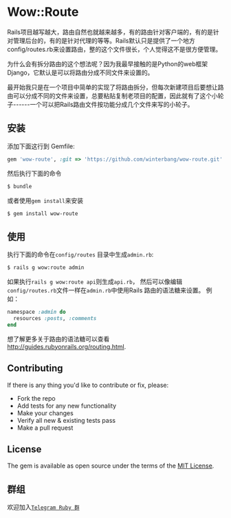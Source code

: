 # Wow::Route

Rails项目越写越大，路由自然也就越来越多，有的路由针对客户端的，有的是针对管理后台的，有的是针对代理的等等。Rails默认只是提供了一个地方config/routes.rb来设置路由，整的这个文件很长，个人觉得这不是很方便管理。

为什么会有拆分路由的这个想法呢？因为我最早接触的是Python的web框架Django，它默认是可以将路由分成不同文件来设置的。

最开始我只是在一个项目中简单的实现了将路由拆分，但每次新建项目后要想让路由可以分成不同的文件来设置，总要粘贴复制老项目的配置，因此就有了这个小轮子------一个可以把Rails路由文件按功能分成几个文件来写的小轮子。

## 安装
添加下面这行到 Gemfile:

```ruby
gem 'wow-route', :git => 'https://github.com/winterbang/wow-route.git'
```

然后执行下面的命令
```bash
$ bundle
```

或者使用`gem install`来安装
```bash
$ gem install wow-route
```

## 使用
执行下面的命令在`config/routes` 目录中生成`admin.rb`:

```bash
$ rails g wow:route admin
```
如果执行`rails g wow:route api`则生成`api.rb`，
然后可以像编辑`config/routes.rb`文件一样在`admin.rb`中使用Rails 路由的语法糖来设置。
例如：
```ruby
namespace :admin do
  resources :posts, :comments
end
```
想了解更多关于路由的语法糖可以查看 http://guides.rubyonrails.org/routing.html.

## Contributing
If there is any thing you'd like to contribute or fix, please:

- Fork the repo
- Add tests for any new functionality
- Make your changes
- Verify all new & existing tests pass
- Make a pull request

## License
The gem is available as open source under the terms of the [MIT License](http://opensource.org/licenses/MIT).

## 群组
欢迎加入[`Telegram Ruby 群`](https://t.me/joinchat/DT4gRA5methtroPJ-lIYKQ)
